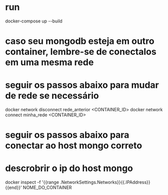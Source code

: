 # run
docker-compose up --build

#

# caso seu mongodb esteja em outro container, lembre-se de conectalos em uma mesma rede
# seguir os passos abaixo para mudar de rede se necessário
docker network disconnect rede_anterior <CONTAINER_ID>
docker network connect minha_rede <CONTAINER_ID>

# seguir os passos abaixo para conectar ao host mongo correto
# descrobrir o ip do host mongo
docker inspect -f '{{range .NetworkSettings.Networks}}{{.IPAddress}}{{end}}' NOME_DO_CONTAINER

